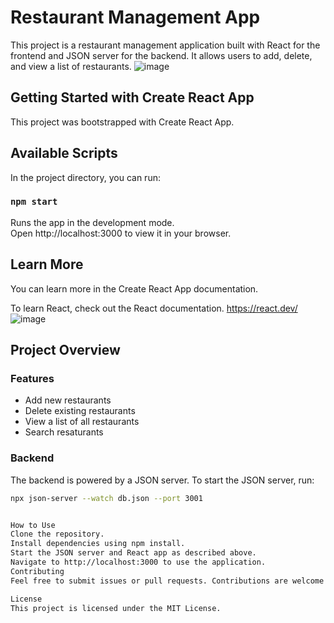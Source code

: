 # Restaurant Management App

This project is a restaurant management application built with React for the frontend and JSON server for the backend. It allows users to add, delete, and view a list of restaurants.
![image](https://github.com/user-attachments/assets/0917b0fc-593c-46e1-a55c-ad87efb30eb2)


## Getting Started with Create React App

This project was bootstrapped with Create React App.

## Available Scripts

In the project directory, you can run:

### `npm start`

Runs the app in the development mode.\
Open http://localhost:3000 to view it in your browser.

## Learn More

You can learn more in the Create React App documentation.

To learn React, check out the React documentation.
https://react.dev/
![image](https://github.com/user-attachments/assets/78691fdb-bfcd-41ed-8b0c-4662fbe018d4)



## Project Overview

### Features

- Add new restaurants
- Delete existing restaurants
- View a list of all restaurants
- Search resaturants

### Backend

The backend is powered by a JSON server. To start the JSON server, run:

```bash
npx json-server --watch db.json --port 3001


How to Use
Clone the repository.
Install dependencies using npm install.
Start the JSON server and React app as described above.
Navigate to http://localhost:3000 to use the application.
Contributing
Feel free to submit issues or pull requests. Contributions are welcome!

License
This project is licensed under the MIT License.

